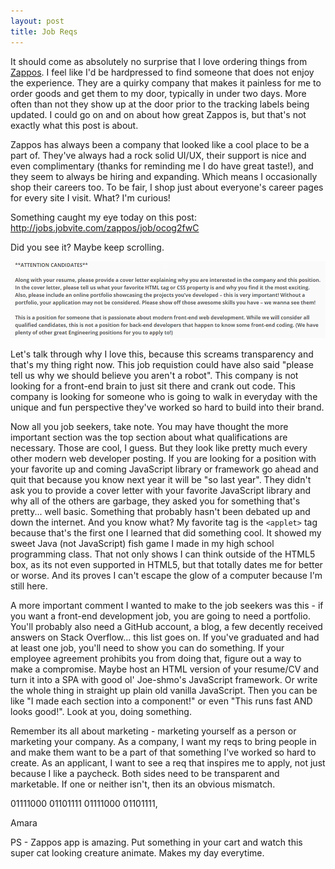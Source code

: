 ```yaml
---
layout: post
title: Job Reqs
---
```


It should come as absolutely no surprise that I love ordering things from [Zappos](www.zappos.com). I feel like I'd be hardpressed to find someone that does not enjoy the experience. They are a quirky company that makes it painless for me to order goods and get them to my door, typically in under two days. More often than not they show up at the door prior to the tracking labels being updated. I could go on and on about how great Zappos is, but that's not exactly what this post is about.

Zappos has always been a company that looked like a cool place to be a part of. They've always had a rock solid UI/UX, their support is nice and even complimentary (thanks for reminding me I do have great taste!), and they seem to always be hiring and expanding. Which means I occasionally shop their careers too. To be fair, I shop just about everyone's career pages for every site I visit. What? I'm curious!

Something caught my eye today on this post: <http://jobs.jobvite.com/zappos/job/ocog2fwC>

Did you see it? Maybe keep scrolling.

![Zappos Job Posting](/./images/zappos.png)

Let's talk through why I love this, because this screams transparency and that's my thing right now. This job requistion could have also said "please tell us why we should believe you aren't a robot". This company is not looking for a front-end brain to just sit there and crank out code. This company is looking for someone who is going to walk in everyday with the unique and fun perspective they've worked so hard to build into their brand. 

Now all you job seekers, take note. You may have thought the more important section was the top section about what qualifications are necessary. Those are cool, I guess. But they look like pretty much every other modern web developer posting. If you are looking for a position with your favorite up and coming JavaScript library or framework go ahead and quit that because you know next year it will be "so last year". They didn't ask you to provide a cover letter with your favorite JavaScript library and why all of the others are garbage, they asked you for something that's pretty... well basic. Something that probably hasn't been debated up and down the internet. And you know what? My favorite tag is the `<applet>` tag because that's the first one I learned that did something cool. It showed my sweet Java (not JavaScript) fish game I made in my high school programming class. That not only shows I can think outside of the HTML5 box, as its not even supported in HTML5, but that totally dates me for better or worse. And its proves I can't escape the glow of a computer because I'm still here.

A more important comment I wanted to make to the job seekers was this - if you want a front-end development job, you are going to need a portfolio. You'll probably also need a GitHub account, a blog, a few decently received answers on Stack Overflow... this list goes on. If you've graduated and had at least one job, you'll need to show you can do something. If your employee agreement prohibits you from doing that, figure out a way to make a compromise. Maybe host an HTML version of your resume/CV and turn it into a SPA with good ol' Joe-shmo's JavaScript framework. Or write the whole thing in straight up plain old vanilla JavaScript. Then you can be like "I made each section into a component!" or even "This runs fast AND looks good!". Look at you, doing something.

Remember its all about marketing - marketing yourself as a person or marketing your company. As a company, I want my reqs to bring people in and make them want to be a part of that something I've worked so hard to create. As an applicant, I want to see a req that inspires me to apply, not just because I like a paycheck. Both sides need to be transparent and marketable. If one or neither isn't, then its an obvious mismatch. 

01111000 01101111 01111000 01101111,

Amara

PS - Zappos app is amazing. Put something in your cart and watch this super cat looking creature animate. Makes my day everytime.

